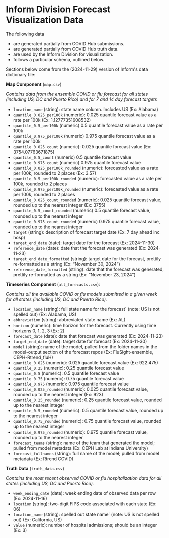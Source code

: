 # Inform Division Forecast Visualization Data

The following data

* are generated partially from COVID Hub submissions.
* are generated partially from COVID Hub truth data.
* are used by the Inform Division for visualization.
* follows a particular schema, outlined below.

Sections below come from the (2024-11-29) version of Inform's data dictionary file:

__Map Component__ (`map.csv`)

_Contains data from the ensemble COVID or flu forecast for all states (including US, DC and Puerto Rico) and for 7 and 14 day forecast targets_


* `location_name` (string): state name column. Includes US (Ex: Alabama)
* `quantile_0.025_per100k` (numeric): 0.025 quantile forecast value as a rate per 100k (Ex: 1.12777351608532) 
* `quantile_0.5_per100k` (numeric) 0.5 quantile forecast value as a rate per 100k 
* `quantile_0.975_per100k` (numeric) 0.975 quantile forecast value as a rate per 100k 
* `quantile_0.025_count` (numeric): 0.025 quantile forecast value (Ex: 3754.07763671875) 
* `quantile_0.5_count` (numeric) 0.5 quantile forecast value 
* `quantile_0.975_count` (numeric) 0.975 quantile forecast value 
* `quantile_0.025_per100k_rounded` (numeric): forecasted value as a rate per 100k, rounded to 2 places (Ex: 3.57) 
* `quantile_0.5_per100k_rounded` (numeric): forecasted value as a rate per 100k, rounded to 2 places 
* `quantile_0.975_per100k_rounded` (numeric): forecasted value as a rate per 100k, rounded to 2 places 
* `quantile_0.025_count_rounded` (numeric): 0.025 quantile forecast value, rounded up to the nearest integer (Ex: 3755) 
* `quantile_0.5_count_rounded` (numeric) 0.5 quantile forecast value, rounded up to the nearest integer 
* `quantile_0.975_count_rounded` (numeric) 0.975 quantile forecast value, rounded up to the nearest integer 
* `target` (string): description of forecast target date (Ex: 7 day ahead inc hosp) 
* `target_end_date` (date): target date for the forecast (Ex: 2024-11-30) 
* `reference_date` (date): date that the forecast was generated (Ex: 2024-11-23)
* `target_end_date_formatted` (string): target date for the forecast, prettily re-formatted as a string (Ex: “November 30, 2024”)
* `reference_date_formatted` (string): date that the forecast was generated, prettily re-formatted as a string (Ex: “November 23, 2024”)

 

__Timeseries Component__ (`all_forecasts.csv`):

_Contains all the available COVID or flu models submitted in a given week for all states (including US, DC and Puerto Rico)._


* `location_name` (string): full state name for the forecast` (note: US is not spelled out) (Ex: Alabama, US) 
* `abbreviation` (string): abbreviated state name (Ex: AL) 
* `horizon` (numeric): time horizon for the forecast. Currently using time horizons 0, 1, 2, 3 (Ex: 2) 
* `forecast_date` (date): date that forecast was generated (Ex: 2024-11-23) 
* `target_end_date` (date): target date for forecast (Ex: 2024-11-30) 
* `model` (string): name of the model, pulled from the folder names in the model-output section of the forecast repos (Ex: FluSight-ensemble, CEPH-Rtrend_fluH)
* `quantile_0.025` (numeric): 0.025 quantile forecast value (Ex: 922.475)
* `quantile_0.25` (numeric): 0.25 quantile forecast value 
* `quantile_0.5` (numeric): 0.5 quantile forecast value 
* `quantile_0.75` (numeric): 0.75 quantile forecast value 
* `quantile_0.975` (numeric): 0.975 quantile forecast value 
* `quantile_0.025_rounded` (numeric): 0.025 quantile forecast value, rounded up to the nearest integer (Ex: 923)
* `quantile_0.25_rounded` (numeric): 0.25 quantile forecast value, rounded up to the nearest integer 
* `quantile_0.5_rounded` (numeric): 0.5 quantile forecast value, rounded up to the nearest integer 
* `quantile_0.75_rounded` (numeric): 0.75 quantile forecast value, rounded up to the nearest integer 
* `quantile_0.975_rounded` (numeric): 0.975 quantile forecast value, rounded up to the nearest integer 
* `forecast_teams` (string): name of the team that generated the model; pulled from model metadata (Ex: CEPH Lab at Indiana University)
* `forecast_fullnames` (string): full name of the model; pulled from model metadata (Ex: Rtrend COVID)

__Truth Data__ (`truth_data.csv`) 

_Contains the most recent observed COVID or flu hospitalization data for all states (including US, DC and Puerto Rico)._


* `week_ending_date` (date): week ending date of observed data per row (Ex: 2024-11-16) 
* `location` (string): two-digit FIPS code associated with each state (Ex: 06) 
* `location_name` (string): spelled out state name` (note: US is not spelled out) (Ex: California, US)
* `value` (numeric): number of hospital admissions; should be an integer (Ex: 3)
